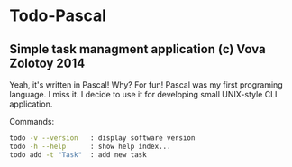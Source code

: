 Todo-Pascal
===========

Simple task managment application (c) Vova Zolotoy 2014
-----------

Yeah, it's written in Pascal! Why? For fun! Pascal was
my first programing language. I miss it. I decide to use it
for developing small UNIX-style CLI application.

Commands:
```sh
todo -v --version	: display software version
todo -h --help		: show help index...
todo add -t "Task"	: add new task
```
